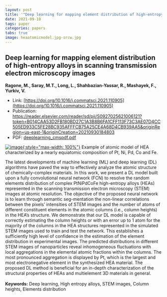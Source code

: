 ```yaml
---
layout: post
title: '"Deep learning for mapping element distribution of high-entropy alloys in scanning transmission electron microscopy images"'
date: 2021-09-18
tags: paper
categories: papers
tabs: true
image: heaatomicmodel.jpg-srcw.jpg
---
```


## Deep learning for mapping element distribution of high-entropy alloys in scanning transmission electron microscopy images
**Ragone, M., Saray, M.T., Long, L., Shahbazian-Yassar, R., Mashayek, F., Yurkiv, V.**
- Link: [https://doi.org/10.1016/j.commatsci.2021.110905](https://doi.org/10.1016/j.commatsci.2021.110905)
- Publication: https://reader.elsevier.com/reader/sd/pii/S0927025621006121?token=B014CAA53D2FB180BD27C1A3B8B6FA1CFF113F73C3AE07D4CC505ED933C5FE28BC935AFFFCB75A25CE4A68D4CB939AA5&originRegion=us-east-1&originCreation=20210930184803
- PDF: [deeplearning_cmspdf.pdf](/documents/deeplearning_cmspdf.pdf)


[![image](https://www.evl.uic.edu/output/originals/heaatomicmodel.jpg-srcw.jpg){:style="max-width: 100%"}](https://www.evl.uic.edu/output/originals/heaatomicmodel.jpg-srcw.jpg)
Example of atomic model of HEA characterized by a nearly equiatomic composition of Pt, Ni, Pd, Co and Fe.

The latest developments of machine learning (ML) and deep learning (DL) algorithms have paved the way to effectively analyze the atomic structure of chemically-complex materials. In this work, we present a DL model built upon a fully convolutional neural network (FCN) to resolve the random elements distribution of complex PtNiPdCoFe high-entropy alloys (HEAs) represented in the scanning transmission electron microscopy (STEM) images at atomic resolution. The objective of the proposed neural network is to learn through semantic seg-mentation the non-linear correlations between the pixels&rsquo; intensities of STEM images and the number of atoms of different constituent elements in the atomic columns (i.e., column heights) in the HEA&rsquo;s structure. We demonstrate that our DL model is capable of correctly estimating the column heights or with an error up to 1 atom for the majority of the columns in the HEA structures represented in the simulated STEM images used to train and test the network. This establishes a sufficiently high level of confidence in the estimation of the element distribution in experimental images. The predicted distributions in different STEM images of nanoparticles reveal inhomogeneous fluctuations with local aggregations in the elemental atomic fractions within the columns. The most pronounced aggregation is displayed by Pt, which is the largest and most electronegative element in the synthesized HEA material. The proposed DL method is beneficial for an in-depth characterization of the structural properties of HEAs and multielement 3D materials in general.<br><br>
<strong>Keywords:</strong> Deep learning, High entropy alloys, STEM images, Column heights, Elements distribution<br><br>